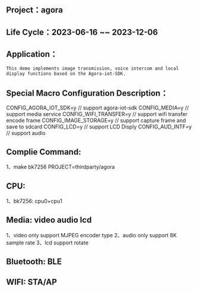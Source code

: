 ## Project：agora

## Life Cycle：2023-06-16 ~~ 2023-12-06

## Application：
	This demo implements image transmission, voice intercom and local display functions based on the Agora-iot-SDK.

## Special Macro Configuration Description：
CONFIG_AGORA_IOT_SDK=y        // support agora-iot-sdk
CONFIG_MEDIA=y                // support media service
CONFIG_WIFI_TRANSFER=y        // support wifi transfer encode frame
CONFIG_IMAGE_STORAGE=y        // support capture frame and save to sdcard
CONFIG_LCD=y                  // support LCD Disply
CONFIG_AUD_INTF=y             // support audio

## Complie Command:
1、make bk7256 PROJECT=thirdparty/agora

## CPU:
1、bk7256: cpu0+cpu1

## Media: video audio lcd
1、video only support MJPEG encoder type
2、audio only support 8K sample rate
3、lcd support rotate

## Bluetooth: BLE

## WIFI: STA/AP
